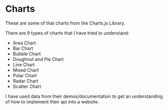 # Charts

These are some of that charts from the Charts.js Library.

There are 9 types of charts that I have tried to understand:
 - Area Chart
 - Bar Chart
 - Bubble Chart
 - Doughnut and Pie Chart
 - Line Chart
 - Mixed Chart
 - Polar Chart
 - Radar Chart
 - Scatter Chart

I have used data from their demos/documentation to get an understanding of how to implement their api into a website.
